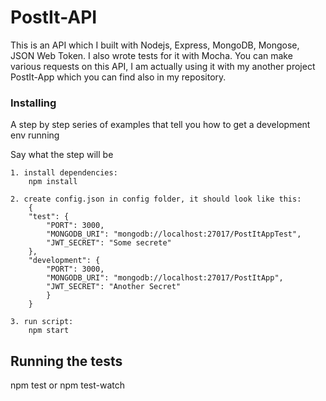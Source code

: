 # PostIt-API

This is an API which I built with Nodejs, Express, MongoDB, Mongose, JSON Web Token. I also wrote tests for it with Mocha.
You can make various requests on this API, I am actually using it with my another project PostIt-App which you can find also in my repository.

### Installing

A step by step series of examples that tell you how to get a development env running

Say what the step will be

```
1. install dependencies:
    npm install

2. create config.json in config folder, it should look like this: 
    {
    "test": {
        "PORT": 3000,
        "MONGODB_URI": "mongodb://localhost:27017/PostItAppTest",
        "JWT_SECRET": "Some secrete"
    },
    "development": {
        "PORT": 3000,
        "MONGODB_URI": "mongodb://localhost:27017/PostItApp",
        "JWT_SECRET": "Another Secret"
        }
    }

3. run script:
    npm start
```

## Running the tests

npm test or npm test-watch
